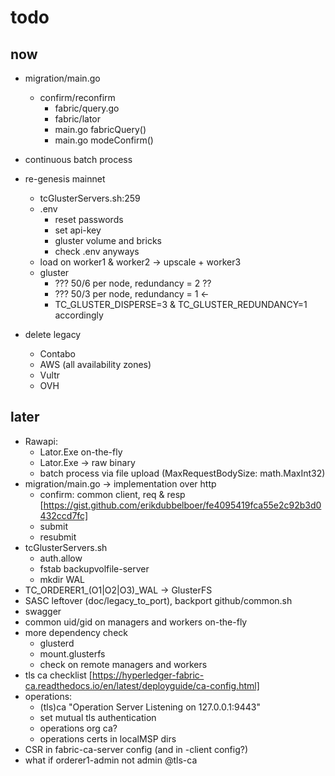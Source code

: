 # todo

## now

* migration/main.go
  * confirm/reconfirm
    * fabric/query.go
    * fabric/lator
    * main.go fabricQuery()
    * main.go modeConfirm()
* continuous batch process
* re-genesis mainnet
  * tcGlusterServers.sh:259
  * .env
    * reset passwords
    * set api-key
    * gluster volume and bricks
    * check .env anyways
  * load on worker1 & worker2 -> upscale + worker3
  * gluster
    * ??? 50/6 per node, redundancy = 2 ??
    * ??? 50/3 per node, redundancy = 1 <-
    * TC_GLUSTER_DISPERSE=3 & TC_GLUSTER_REDUNDANCY=1 accordingly

* delete legacy
  * Contabo
  * AWS (all availability zones)
  * Vultr
  * OVH

## later

* Rawapi:
  * Lator.Exe on-the-fly
  * Lator.Exe -> raw binary
  * batch process via file upload (MaxRequestBodySize: math.MaxInt32)
* migration/main.go -> implementation over http
  * confirm: common client, req & resp [https://gist.github.com/erikdubbelboer/fe4095419fca55e2c92b3d0432ccd7fc]
  * submit
  * resubmit
* tcGlusterServers.sh
  * auth.allow
  * fstab backupvolfile-server
  * mkdir WAL
* TC_ORDERER1_(O1|O2|O3)_WAL -> GlusterFS
* SASC leftover (doc/legacy_to_port), backport github/common.sh
* swagger
* common uid/gid on managers and workers on-the-fly
* more dependency check
  * glusterd
  * mount.glusterfs
  * check on remote managers and workers
* tls ca checklist [https://hyperledger-fabric-ca.readthedocs.io/en/latest/deployguide/ca-config.html]
* operations:
  * (tls)ca "Operation Server Listening on 127.0.0.1:9443"
  * set mutual tls authentication
  * operations org ca?
  * operations certs in localMSP dirs
* CSR in fabric-ca-server config (and in -client config?)
* what if orderer1-admin not admin @tls-ca
